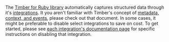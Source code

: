 The [Timber for Ruby library](https://github.com/timberio/timber-ruby) automatically captures structured data through it's [integrations](/timber-for-languages/ruby/integrations). It you aren't familiar with Timber's concept of [metadata, context, and events](/timber-concepts/metadata-context-and-events), please check out that document. In some cases, it might be preferable to disable select integrations to save on cost. To get started, please see [each integration's documentation page](/timber-for-languages/ruby/integrations) for specific instructions on disabling that integration.
